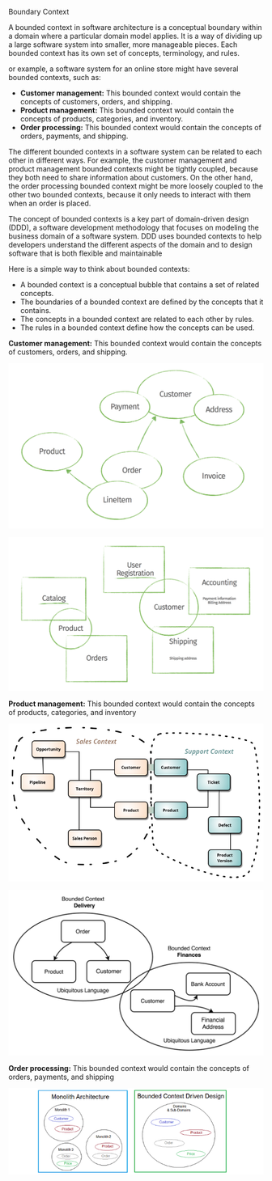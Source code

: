 
Boundary Context 

A bounded context in software architecture is a conceptual boundary within a domain where a particular domain model applies. It is a way of dividing up a large software system into smaller, more manageable pieces. Each bounded context has its own set of concepts, terminology, and rules.


or example, a software system for an online store might have several bounded contexts, such as:

* **Customer management:** This bounded context would contain the concepts of customers, orders, and shipping.
* **Product management:** This bounded context would contain the concepts of products, categories, and inventory.
* **Order processing:** This bounded context would contain the concepts of orders, payments, and shipping.

The different bounded contexts in a software system can be related to each other in different ways. For example, the customer management and product management bounded contexts might be tightly coupled, because they both need to share information about customers. On the other hand, the order processing bounded context might be more loosely coupled to the other two bounded contexts, because it only needs to interact with them when an order is placed.


The concept of bounded contexts is a key part of domain-driven design (DDD), a software development methodology that focuses on modeling the business domain of a software system. DDD uses bounded contexts to help developers understand the different aspects of the domain and to design software that is both flexible and maintainable

Here is a simple way to think about bounded contexts:

* A bounded context is a conceptual bubble that contains a set of related concepts.
* The boundaries of a bounded context are defined by the concepts that it contains.
* The concepts in a bounded context are related to each other by rules.
* The rules in a bounded context define how the concepts can be used.

**Customer management:** This bounded context would contain the concepts of customers, orders, and shipping.


![1689494032126](image/readme/1689494032126.png)

![1689494013951](image/readme/1689494013951.png)


**Product management:** This bounded context would contain the concepts of products, categories, and inventory

![1689494085110](image/readme/1689494085110.png)

![1689494111836](image/readme/1689494111836.png)

**Order processing:** This bounded context would contain the concepts of orders, payments, and shipping

![1689494191927](image/readme/1689494191927.png)
